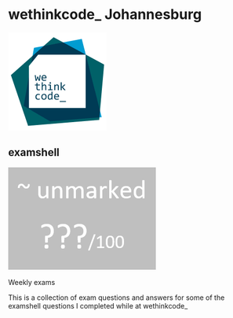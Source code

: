 # wethinkcode_ Johannesburg

![wethinkcode_ logo](resources/wtc.gif)

## examshell

![final mark](resources/examshell-finalmark.png)

Weekly exams

This is a collection of exam questions and answers for some of the examshell questions I completed while at wethinkcode_